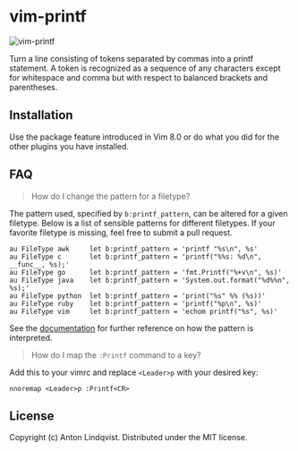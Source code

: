 # vim-printf

![vim-printf](http://i.imgur.com/dSBEnuv.gif)

Turn a line consisting of tokens separated by commas into a printf statement.
A token is recognized as a sequence of any characters except for whitespace and
comma but with respect to balanced brackets and parentheses.

## Installation

Use the package feature introduced in Vim 8.0 or do what you did for the other
plugins you have installed.

## FAQ

> How do I change the pattern for a filetype?

The pattern used,
specified by `b:printf_pattern`,
can be altered for a given filetype.
Below is a list of sensible patterns for different filetypes.
If your favorite filetype is missing,
feel free to submit a pull request.

```vim
au FileType awk		let b:printf_pattern = 'printf "%s\n", %s'
au FileType c		let b:printf_pattern = 'printf("%%s: %d\n", __func__, %s);'
au FileType go		let b:printf_pattern = 'fmt.Printf("%+v\n", %s)'
au FileType java	let b:printf_pattern = 'System.out.format("%d%%n", %s);'
au FileType python	let b:printf_pattern = 'print("%s" %% (%s))'
au FileType ruby	let b:printf_pattern = 'printf("%p\n", %s)'
au FileType vim		let b:printf_pattern = 'echom printf("%s", %s)'
```

See the [documentation] for further reference on how the pattern is interpreted.

> How do I map the `:Printf` command to a key?

Add this to your vimrc and replace `<Leader>p` with your desired key:

```vim
nnoremap <Leader>p :Printf<CR>
```

## License

Copyright (c) Anton Lindqvist. Distributed under the MIT license.

[documentation]: doc/printf.txt

